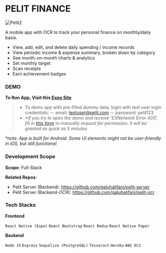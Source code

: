# PELIT FINANCE

![Pelit2](https://user-images.githubusercontent.com/81514521/129082767-2324d7c9-c0c1-46b8-8015-b8e7c178ca02.jpg)

A mobile app with OCR to track your personal finance on monthly/daily basis. 

- View, add, edit, and delete daily spending / income records
- View periodic income & expense summary, broken down by category
- See month-on-month charts & analytics
- Set monthly target
- Scan receipts
- Earn achievement badges 

### DEMO
**To Run App, Visit this [Expo Site](https://expo.dev/@galuhalifani/pelit-finance)**

>- To demo app with pre-filled dummy data, login with test user login credentials: 
> -- email: testuser@pelit.com
> -- password: pelit123
>- _*If you try to open the demo and receive 'EXNetwork Error 403', fill in [this form](https://forms.gle/SHsVTU98665cS13e7) to manually request for permission. It will be granted as quick as 5 minutes_

_*note: App is built for Android. Some UI elements might not be user-friendly in iOS, but still functional_

### Development Scope
**Scope**: Full-Stack

**Related Repos**:

- Pelit Server (Backend): https://github.com/galuhalifani/pelit-server 
- Pelit Server (Backend-OCR): https://github.com/galuhalifani/pelit-ocr

### Tech Stacks
**Frontend**

```React Native (Expo)```
```React Bootstrap```
```React Redux```
```React Native Paper```

**Backend**

```Node JS```
```Express```
```Sequelize (PostgreSQL)```
```Tesseract```
```Heroku```
```AWS EC2```
